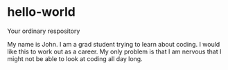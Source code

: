 # hello-world
Your ordinary respository

My name is John. I am a grad student trying to learn about coding. I would like this to work out as a career. My only problem is that I am nervous that I might not be able to look at coding all day long.
